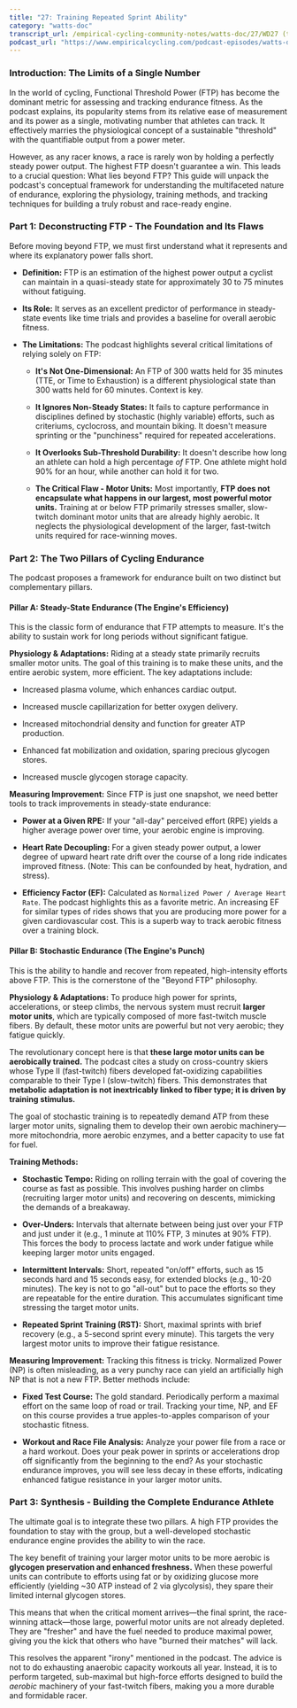 ```yaml
---
title: "27: Training Repeated Sprint Ability"
category: "watts-doc"
transcript_url: /empirical-cycling-community-notes/watts-doc/27/WD27 (transcribed on 08-Aug-2025 10-58-02).txt
podcast_url: "https://www.empiricalcycling.com/podcast-episodes/watts-doc-27-training-repeated-sprint-ability"
---
```



### **Introduction: The Limits of a Single Number**

In the world of cycling, Functional Threshold Power (FTP) has become the dominant metric for assessing and tracking endurance fitness. As the podcast explains, its popularity stems from its relative ease of measurement and its power as a single, motivating number that athletes can track. It effectively marries the physiological concept of a sustainable "threshold" with the quantifiable output from a power meter.

However, as any racer knows, a race is rarely won by holding a perfectly steady power output. The highest FTP doesn't guarantee a win. This leads to a crucial question: What lies beyond FTP? This guide will unpack the podcast's conceptual framework for understanding the multifaceted nature of endurance, exploring the physiology, training methods, and tracking techniques for building a truly robust and race-ready engine.

### **Part 1: Deconstructing FTP - The Foundation and Its Flaws**

Before moving beyond FTP, we must first understand what it represents and where its explanatory power falls short.

-   **Definition:** FTP is an estimation of the highest power output a cyclist can maintain in a quasi-steady state for approximately 30 to 75 minutes without fatiguing.
    
-   **Its Role:** It serves as an excellent predictor of performance in steady-state events like time trials and provides a baseline for overall aerobic fitness.
    
-   **The Limitations:** The podcast highlights several critical limitations of relying solely on FTP:
    
    -   **It's Not One-Dimensional:** An FTP of 300 watts held for 35 minutes (TTE, or Time to Exhaustion) is a different physiological state than 300 watts held for 60 minutes. Context is key.
        
    -   **It Ignores Non-Steady States:** It fails to capture performance in disciplines defined by stochastic (highly variable) efforts, such as criteriums, cyclocross, and mountain biking. It doesn't measure sprinting or the "punchiness" required for repeated accelerations.
        
    -   **It Overlooks Sub-Threshold Durability:** It doesn't describe how long an athlete can hold a high percentage _of_ FTP. One athlete might hold 90% for an hour, while another can hold it for two.
        
    -   **The Critical Flaw - Motor Units:** Most importantly, **FTP does not encapsulate what happens in our largest, most powerful motor units.** Training at or below FTP primarily stresses smaller, slow-twitch dominant motor units that are already highly aerobic. It neglects the physiological development of the larger, fast-twitch units required for race-winning moves.
        

### **Part 2: The Two Pillars of Cycling Endurance**

The podcast proposes a framework for endurance built on two distinct but complementary pillars.

#### **Pillar A: Steady-State Endurance (The Engine's Efficiency)**

This is the classic form of endurance that FTP attempts to measure. It's the ability to sustain work for long periods without significant fatigue.

**Physiology & Adaptations:** Riding at a steady state primarily recruits smaller motor units. The goal of this training is to make these units, and the entire aerobic system, more efficient. The key adaptations include:

-   Increased plasma volume, which enhances cardiac output.
    
-   Increased muscle capillarization for better oxygen delivery.
    
-   Increased mitochondrial density and function for greater ATP production.
    
-   Enhanced fat mobilization and oxidation, sparing precious glycogen stores.
    
-   Increased muscle glycogen storage capacity.
    

**Measuring Improvement:** Since FTP is just one snapshot, we need better tools to track improvements in steady-state endurance:

-   **Power at a Given RPE:** If your "all-day" perceived effort (RPE) yields a higher average power over time, your aerobic engine is improving.
    
-   **Heart Rate Decoupling:** For a given steady power output, a lower degree of upward heart rate drift over the course of a long ride indicates improved fitness. (Note: This can be confounded by heat, hydration, and stress).
    
-   **Efficiency Factor (EF):** Calculated as `Normalized Power / Average Heart Rate`. The podcast highlights this as a favorite metric. An increasing EF for similar types of rides shows that you are producing more power for a given cardiovascular cost. This is a superb way to track aerobic fitness over a training block.
    

#### **Pillar B: Stochastic Endurance (The Engine's Punch)**

This is the ability to handle and recover from repeated, high-intensity efforts above FTP. This is the cornerstone of the "Beyond FTP" philosophy.

**Physiology & Adaptations:** To produce high power for sprints, accelerations, or steep climbs, the nervous system must recruit **larger motor units**, which are typically composed of more fast-twitch muscle fibers. By default, these motor units are powerful but not very aerobic; they fatigue quickly.

The revolutionary concept here is that **these large motor units can be aerobically trained.** The podcast cites a study on cross-country skiers whose Type II (fast-twitch) fibers developed fat-oxidizing capabilities comparable to their Type I (slow-twitch) fibers. This demonstrates that **metabolic adaptation is not inextricably linked to fiber type; it is driven by training stimulus.**

The goal of stochastic training is to repeatedly demand ATP from these larger motor units, signaling them to develop their own aerobic machinery—more mitochondria, more aerobic enzymes, and a better capacity to use fat for fuel.

**Training Methods:**

-   **Stochastic Tempo:** Riding on rolling terrain with the goal of covering the course as fast as possible. This involves pushing harder on climbs (recruiting larger motor units) and recovering on descents, mimicking the demands of a breakaway.
    
-   **Over-Unders:** Intervals that alternate between being just over your FTP and just under it (e.g., 1 minute at 110% FTP, 3 minutes at 90% FTP). This forces the body to process lactate and work under fatigue while keeping larger motor units engaged.
    
-   **Intermittent Intervals:** Short, repeated "on/off" efforts, such as 15 seconds hard and 15 seconds easy, for extended blocks (e.g., 10-20 minutes). The key is not to go "all-out" but to pace the efforts so they are repeatable for the entire duration. This accumulates significant time stressing the target motor units.
    
-   **Repeated Sprint Training (RST):** Short, maximal sprints with brief recovery (e.g., a 5-second sprint every minute). This targets the very largest motor units to improve their fatigue resistance.
    

**Measuring Improvement:** Tracking this fitness is tricky. Normalized Power (NP) is often misleading, as a very punchy race can yield an artificially high NP that is not a new FTP. Better methods include:

-   **Fixed Test Course:** The gold standard. Periodically perform a maximal effort on the same loop of road or trail. Tracking your time, NP, and EF on this course provides a true apples-to-apples comparison of your stochastic fitness.
    
-   **Workout and Race File Analysis:** Analyze your power file from a race or a hard workout. Does your peak power in sprints or accelerations drop off significantly from the beginning to the end? As your stochastic endurance improves, you will see less decay in these efforts, indicating enhanced fatigue resistance in your larger motor units.
    

### **Part 3: Synthesis - Building the Complete Endurance Athlete**

The ultimate goal is to integrate these two pillars. A high FTP provides the foundation to stay with the group, but a well-developed stochastic endurance engine provides the ability to win the race.

The key benefit of training your larger motor units to be more aerobic is **glycogen preservation and enhanced freshness.** When these powerful units can contribute to efforts using fat or by oxidizing glucose more efficiently (yielding ~30 ATP instead of 2 via glycolysis), they spare their limited internal glycogen stores.

This means that when the critical moment arrives—the final sprint, the race-winning attack—those large, powerful motor units are not already depleted. They are "fresher" and have the fuel needed to produce maximal power, giving you the kick that others who have "burned their matches" will lack.

This resolves the apparent "irony" mentioned in the podcast. The advice is not to do exhausting anaerobic capacity workouts all year. Instead, it is to perform targeted, sub-maximal but high-force efforts designed to build the _aerobic_ machinery of your fast-twitch fibers, making you a more durable and formidable racer.